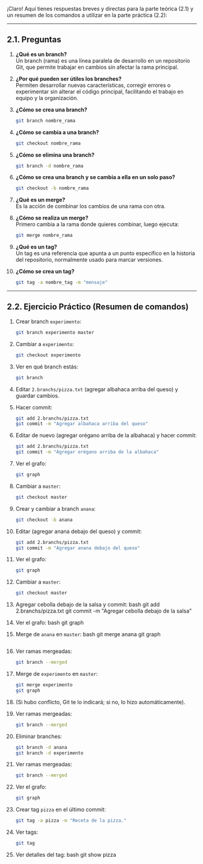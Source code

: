 ¡Claro! Aquí tienes respuestas breves y directas para la parte teórica (2.1) y un resumen de los comandos a utilizar en la parte práctica (2.2):

---

## 2.1. Preguntas

1. **¿Qué es un branch?**  
   Un branch (rama) es una línea paralela de desarrollo en un repositorio Git, que permite trabajar en cambios sin afectar la rama principal.

2. **¿Por qué pueden ser útiles los branches?**  
   Permiten desarrollar nuevas características, corregir errores o experimentar sin alterar el código principal, facilitando el trabajo en equipo y la organización.

3. **¿Cómo se crea una branch?**  
   ```bash
   git branch nombre_rama
   ```

4. **¿Cómo se cambia a una branch?**  
   ```bash
   git checkout nombre_rama
   ```

5. **¿Cómo se elimina una branch?**  
   ```bash
   git branch -d nombre_rama
   ```

6. **¿Cómo se crea una branch y se cambia a ella en un solo paso?**  
   ```bash
   git checkout -b nombre_rama
   ```

7. **¿Qué es un merge?**  
   Es la acción de combinar los cambios de una rama con otra.

8. **¿Cómo se realiza un merge?**  
   Primero cambia a la rama donde quieres combinar, luego ejecuta:
   ```bash
   git merge nombre_rama
   ```

9. **¿Qué es un tag?**  
   Un tag es una referencia que apunta a un punto específico en la historia del repositorio, normalmente usado para marcar versiones.

10. **¿Cómo se crea un tag?**  
    ```bash
    git tag -a nombre_tag -m "mensaje"
    ```

---

## 2.2. Ejercicio Práctico (Resumen de comandos)

1. Crear branch `experimento`:
   ```bash
   git branch experimento master
   ```
2. Cambiar a `experimento`:
   ```bash
   git checkout experimento
   ```
3. Ver en qué branch estás:
   ```bash
   git branch
   ```
4. Editar `2.branchs/pizza.txt` (agregar albahaca arriba del queso) y guardar cambios.
5. Hacer commit:
   ```bash
   git add 2.branchs/pizza.txt
   git commit -m "Agregar albahaca arriba del queso"
   ```
6. Editar de nuevo (agregar orégano arriba de la albahaca) y hacer commit:
   ```bash
   git add 2.branchs/pizza.txt
   git commit -m "Agregar orégano arriba de la albahaca"
   ```
7. Ver el grafo:
   ```bash
   git graph
   ```
8. Cambiar a `master`:
   ```bash
   git checkout master
   ```
9. Crear y cambiar a branch `anana`:
   ```bash
   git checkout -b anana
   ```
10. Editar (agregar anana debajo del queso) y commit:
    ```bash
    git add 2.branchs/pizza.txt
    git commit -m "Agregar anana debajo del queso"
    ```
11. Ver el grafo:
    ```bash
    git graph
    ```
12. Cambiar a `master`:
    ```bash
    git checkout master
    
13. Agregar cebolla debajo de la salsa y commit:
    bash
    git add 2.branchs/pizza.txt
    git commit -m "Agregar cebolla debajo de la salsa"
    
14. Ver el grafo:
    bash
    git graph

15. Merge de `anana` en `master`:
    bash
    git merge anana
    git graph
    ```
16. Ver ramas mergeadas:
    ```bash
    git branch --merged
    ```
17. Merge de `experimento` en `master`:
    ```bash
    git merge experimento
    git graph
    ```
18. (Si hubo conflicto, Git te lo indicará; si no, lo hizo automáticamente).

19. Ver ramas mergeadas:
    ```bash
    git branch --merged
    ```
20. Eliminar branches:
    ```bash
    git branch -d anana
    git branch -d experimento
    ```
21. Ver ramas mergeadas:
    ```bash
    git branch --merged
    ```
22. Ver el grafo:
    ```bash
    git graph
    ```
23. Crear tag `pizza` en el último commit:
    ```bash
    git tag -a pizza -m "Receta de la pizza."
    ```
24. Ver tags:
    ```bash
    git tag
    ```
25. Ver detalles del tag:
bash
    git show pizza


